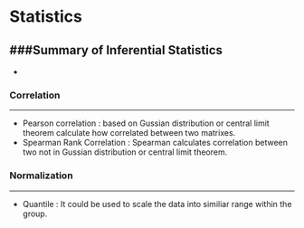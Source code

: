 # Statistics

<script src="../../js/general.js"></script>

###Summary of Inferential Statistics
---

* 

### Correlation
---

* Pearson correlation : based on Gussian distribution or central limit theorem calculate how correlated between two matrixes.
* Spearman Rank Correlation : Spearman calculates correlation between two not in Gussian distribution or central limit theorem.

### Normalization
---

* Quantile : It could be used to scale the data into similiar range within the group.


